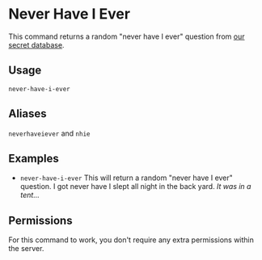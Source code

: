 # Never Have I Ever
This command returns a random "never have I ever" question from [our secret database](/53cr37-d474b453/).

## Usage
`never-have-i-ever`

## Aliases
`neverhaveiever` and `nhie`

## Examples
- `never-have-i-ever` This will return a random "never have I ever" question. I got never have I slept all night in the back yard. *It was in a tent...*

## Permissions
For this command to work, you don't require any extra permissions within the server.